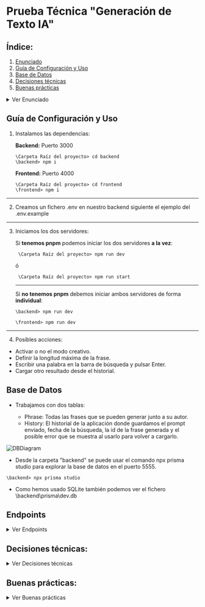 # Prueba Técnica "Generación de Texto IA"

## Índice:

1. [Enunciado](#enunciado)
2. [Guía de Configuración y Uso](#guía-de-configuración-y-uso)
3. [Base de Datos](#base-de-datos)
4. [Decisiones técnicas](#decisiones-técnicas)
5. [Buenas prácticas](#buenas-prácticas)

<details>
<summary>Ver Enunciado</summary>

### Instrucciones Generales:

    - Este ejercicio evalúa tus habilidades en Front-End y Back-End para construir una aplicación que interactúa con un modelo de IA de generación de texto.
    Se evaluarán las buenas prácticas de programación, el diseño estructurado y el manejo adecuado de la interacción con la IA.

    - No está permitido el uso de generadores de código automático, herramientas de IA o cualquier otro tipo de herramientas que autogeneren el código por ti.

    - Al finalizar, entrega el código junto con un **README** donde expliques las **decisiones técnicas**, cómo aplicaste las **buenas prácticas** y cualquier otra consideración importante.

### Desarrollo:
    - Descripción del Problema:
    Vas a desarrollar una aplicación que permita a los usuarios generar texto utilizando una API que simule el comportamiento de una Inteligencia Artificial para generación de texto.

    - Requisitos Back-End:
        API RESTful en Node.js (Express o similar) que exponga un endpoint para la generación de texto a través de un servicio simulado de IA:

        - Endpoint: POST /generate-text
        Parámetros: Un objeto JSON que incluya:
        prompt: El texto inicial que el usuario proporciona a la IA.
        maxLength: Número máximo de caracteres que debe generar la IA.
        temperature: Un valor numérico que controle la "creatividad" del modelo.

        - Respuesta: Un JSON con el texto generado por la IA, basado en el prompt.

        - Simula la generación de texto en tu back-end, usando cualquier algoritmo de generación aleatoria que tengas (puedes crear un simple generador que elija frases predefinidas o generar texto aleatorio con algún patrón).

        - Valida los parámetros de entrada, asegurando que el prompt no esté vacío y que maxLength y temperature estén dentro de valores aceptables.

        - Gestiona adecuadamente los errores y envía mensajes de error claros cuando algo salga mal.

        - Conecta tu API a una base de datos (a elegir).

        - Guardar los prompts enviados por el usuario junto con el texto generado.

        - Permitir que los usuarios consulten el historial de prompts generados.
        Crear un endpoint adicional GET /history para recuperar todos los prompts anteriores generados por el usuario.

    - Requisitos Front-End:
        Desarrolla una interfaz de usuario simple con React, vue, (o framework de tu preferencia) que permita a los usuarios:

        - Ingresar un prompt y seleccionar parámetros de generación (como el número máximo de caracteres y el nivel de "creatividad").
        - Enviar la solicitud al servidor y mostrar el texto generado por la IA.
        Consultar el historial de prompts previamente generados y mostrarlo en una lista accesible.
        - Validaciones:
            - Asegúrate de que el campo del prompt no esté vacío antes de enviar la solicitud.
            - Validar los valores numéricos (por ejemplo, asegurarse de que maxLength esté entre 10 y 1000, y temperature entre 0 y 1).
            - La interfaz debe ser responsiva y estar diseñada de manera clara y sencilla, sin necesidad de un diseño gráfico avanzado, pero sí con un enfoque en la usabilidad.
</details>

## Guía de Configuración y Uso

1. Instalamos las dependencias:

    **Backend:** Puerto 3000
    ```
    \Carpeta Raíz del proyecto> cd backend
    \backend> npm i
    ```

    **Frontend:** Puerto 4000
    ```
    \Carpeta Raíz del proyecto> cd frontend
    \frontend> npm i
    ```
---
2. Creamos un fichero .env en nuestro backend siguiente el ejemplo del .env.example
---
3. Iniciamos los dos servidores:

    Si **tenemos pnpm** podemos iniciar los dos servidores **a la vez**:

        \Carpeta Raíz del proyecto> npm run dev
    ó
        
        \Carpeta Raíz del proyecto> npm run start
    ---
    Si **no tenemos pnpm** debemos iniciar ambos servidores de forma **individual**:

    ```
    \backend> npm run dev
    ```
    ```
    \frontend> npm run dev
    ```
---
4. Posibles acciones:
- Activar o no el modo creativo.
- Definir la longitud máxima de la frase.
- Escribir una palabra en la barra de búsqueda y pulsar Enter.
- Cargar otro resultado desde el historial.

## Base de Datos

- Trabajamos con dos tablas:

    - Phrase: Todas las frases que se pueden generar junto a su autor.
    - History: El historial de la aplicación donde guardamos el prompt enviado, fecha de la búsqueda, la id de la frase generada y el posible error que se muestra al usarlo para volver a cargarlo.

![DBDiagram](https://github.com/user-attachments/assets/25b803c9-f93e-4765-96f6-78487908c17c)

- Desde la carpeta "backend" se puede usar el comando npx prisma studio para explorar la base de datos en el puerto 5555.

```
\backend> npx prisma studio
```

- Como hemos usado SQLite también podemos ver el fichero \backend\prisma\dev.db

## Endpoints
<details>
<summary>Ver Endpoints</summary>

| Método | ENDPOINT                              | DESCRIPCIÓN                | RETURNS                  
| ------ | ------------------------------------- | --------------------------------------------------- | --------------------------------------------------------------------|
| GET    | {{baseURL}}/history                   | Lista el historial                                  | OK:{ history, result: 'OK' } Error:{ message, result: 'Error' }     |     
| GET    | {{baseURL}}/history/:id/:phraseId     | Obtiene los datos de una frase del histórico        | OK:{ history, result: 'OK' } Error:{ message, result: 'Error' }     |     
| POST   | {{baseURL}}/generate-text             | Busca una frase por el prompt del usuario y<br/> guarda el resultado de la acción en el historial          | { events }         |   
</details>

## Decisiones técnicas: 

<details>
<summary>Ver Decisiones técnicas</summary>
- **Mono-repo** con el **workspace de pnpm** por su fácil implementación. Esto nos permite ejecutar el servidor de backend y el de frontend a la vez desde la raíz del proyecto. Más detalles en el apartado de Guía de Configuración.
- He elegido **Node + React** por ser el stack más reciente que he utilizado para un proyecto de estas características.
- He elegido **Tailwind** para el sistema de diseño para maquetar más rápido y para la importación de recursos vinculados a éste (**flowbite-react** para el **Tooltip** de "modo creativo" y el fondo de **https://bg.ibelick.com/**).
- He usado **Prisma** porque me parece un **ORM** muy flexible y mi favorito para Node. Además para facilitar la prueba de la aplicación elegimos **SQLite** como base de datos.
</details>

## Buenas prácticas: 

<details>
<summary>Ver Buenas prácticas</summary>

- La devolución de la API, exista o no un error, se gestiona con un **objeto** con las siguientes posibilidades:
    - **resultado** (OK o error),
    - **mensaje** (tipo de error) o el **objeto** con la respuesta de la consulta de base de datos en caso positivo.

- Las peticiones a la API las gestionamos desde la carpeta **src\Services**. Al ser una aplicación pequeña ubicamos todas en **app.service.js** y **config.js** para la baseURL de nuestra API. **Si la aplicación escala** permite separar en una **entidad por fichero**, por ejemplo, phrase.service.js o history.service.js.

- Separación de áreas en componentes:
    - Lógica del **Aside** que gestiona el historial.
    - Lógica del **Main** para la aplicación principal.
    - **"PhraseResponse"** Respuesta de la IA, dentro de Main que además facilita la **animación de máquina de escribir** al recargar el componente (cambiando el valor de **key** desde el componente Padre).

- Para asegurar la base de datos durante el desarrollo, definimos una **función resetPhrase** para mantener las frases, pasando del formato json a nuestra tabla. Usando **upsert de Prisma** evitamos que se dupliquen registros o errores relacionados, ya que insertará los registros si no existen o los actualizará con los datos correctos.

</details>